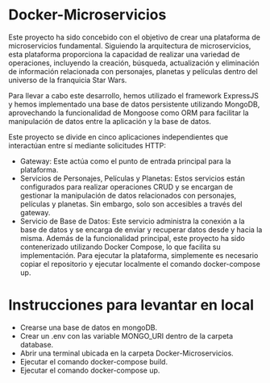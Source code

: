 # Docker-Microservicios
Este proyecto ha sido concebido con el objetivo de crear una plataforma de microservicios fundamental. Siguiendo la arquitectura de microservicios, esta plataforma proporciona la capacidad de realizar una variedad de operaciones, incluyendo la creación, búsqueda, actualización y eliminación de información relacionada con personajes, planetas y películas dentro del universo de la franquicia Star Wars.

Para llevar a cabo este desarrollo, hemos utilizado el framework ExpressJS y hemos implementado una base de datos persistente utilizando MongoDB, aprovechando la funcionalidad de Mongoose como ORM para facilitar la manipulación de datos entre la aplicación y la base de datos.

Este proyecto se divide en cinco aplicaciones independientes que interactúan entre sí mediante solicitudes HTTP:

 - Gateway: Este actúa como el punto de entrada principal para la plataforma.
 - Servicios de Personajes, Películas y Planetas: Estos servicios están configurados para realizar operaciones CRUD y se encargan de gestionar la manipulación de datos relacionados con personajes, películas y planetas. Sin embargo, solo son accesibles a través del gateway.
- Servicio de Base de Datos: Este servicio administra la conexión a la base de datos y se encarga de enviar y recuperar datos desde y hacia la misma.
Además de la funcionalidad principal, este proyecto ha sido contenerizado utilizando Docker Compose, lo que facilita su implementación. Para ejecutar la plataforma, simplemente es necesario copiar el repositorio y ejecutar localmente el comando docker-compose up.

# Instrucciones para levantar en local

- Crearse una base de datos en mongoDB.
- Crear un .env con las variable MONGO_URI dentro de la carpeta database.
- Abrir una terminal ubicada en la carpeta Docker-Microservicios.
- Ejecutar el comando docker-compose build.
- Ejecutar el comando docker-compose up.

